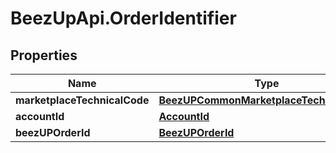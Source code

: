 # BeezUpApi.OrderIdentifier

## Properties
Name | Type | Description | Notes
------------ | ------------- | ------------- | -------------
**marketplaceTechnicalCode** | [**BeezUPCommonMarketplaceTechnicalCode**](BeezUPCommonMarketplaceTechnicalCode.md) |  | 
**accountId** | [**AccountId**](AccountId.md) |  | 
**beezUPOrderId** | [**BeezUPOrderId**](BeezUPOrderId.md) |  | 


